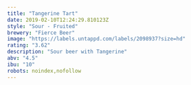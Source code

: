 ```yaml
---
title: "Tangerine Tart"
date: 2019-02-10T12:24:29.810123Z
style: "Sour - Fruited"
brewery: "Fierce Beer"
image: "https://labels.untappd.com/labels/2098937?size=hd"
rating: "3.62"
description: "Sour beer with Tangerine"
abv: "4.5"
ibu: "10"
robots: noindex,nofollow
---
```

